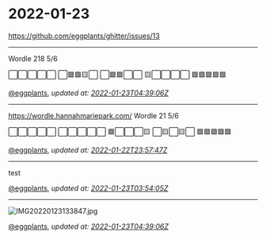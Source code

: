 # 2022-01-23

<https://github.com/eggplants/ghitter/issues/13>

---

Wordle 218 5/6

⬜⬜⬜⬜⬜
⬜🟩🟩🟨⬜
⬜🟩🟩⬜⬜
🟨⬜⬜⬜⬜
🟩🟩🟩🟩🟩

[@eggplants](https://github.com/eggplants), *updated at: [2022-01-23T04:39:06Z](https://github.com/eggplants/ghitter/issues/13#issue-1111594063)*

---

https://wordle.hannahmariepark.com/
Wordle 21 5/6

⬜⬜⬜⬜⬜
⬜⬜⬜⬜⬜
🟩⬜⬜⬜🟨
⬜🟨⬜🟨⬜
🟩🟩🟩🟩🟩

[@eggplants](https://github.com/eggplants), *updated at: [2022-01-22T23:57:47Z](https://github.com/eggplants/ghitter/issues/13#issuecomment-1019379549)*

---

test

[@eggplants](https://github.com/eggplants), *updated at: [2022-01-23T03:54:05Z](https://github.com/eggplants/ghitter/issues/13#issuecomment-1019408840)*

---

![IMG20220123133847.jpg](https://user-images.githubusercontent.com/42153744/150665072-7ee42bdd-82ec-43b4-9ac9-0814aa4fa2d8.jpg)

[@eggplants](https://github.com/eggplants), *updated at: [2022-01-23T04:39:06Z](https://github.com/eggplants/ghitter/issues/13#issuecomment-1019412674)*
